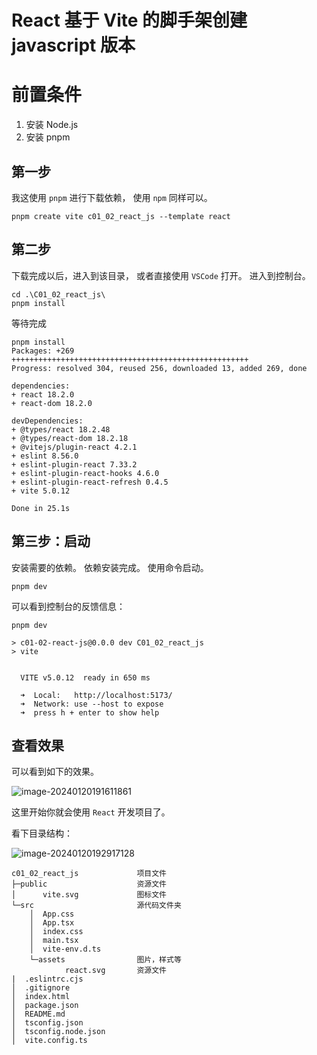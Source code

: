 # React 基于 Vite 的脚手架创建 javascript 版本

# 前置条件

1. 安装 Node.js 
2. 安装 pnpm

## 第一步

我这使用 `pnpm` 进行下载依赖， 使用 `npm` 同样可以。

```shell
pnpm create vite c01_02_react_js --template react
```

## 第二步

下载完成以后，进入到该目录， 或者直接使用 `VSCode` 打开。 进入到控制台。 

```shell
cd .\C01_02_react_js\
pnpm install
```

等待完成

```shell
pnpm install
Packages: +269
+++++++++++++++++++++++++++++++++++++++++++++++++++++
Progress: resolved 304, reused 256, downloaded 13, added 269, done

dependencies:
+ react 18.2.0
+ react-dom 18.2.0

devDependencies:
+ @types/react 18.2.48
+ @types/react-dom 18.2.18
+ @vitejs/plugin-react 4.2.1
+ eslint 8.56.0
+ eslint-plugin-react 7.33.2
+ eslint-plugin-react-hooks 4.6.0
+ eslint-plugin-react-refresh 0.4.5
+ vite 5.0.12

Done in 25.1s
```



## 第三步：启动

安装需要的依赖。 依赖安装完成。 使用命令启动。 

```shell
pnpm dev
```

可以看到控制台的反馈信息：

```shell
pnpm dev

> c01-02-react-js@0.0.0 dev C01_02_react_js
> vite


  VITE v5.0.12  ready in 650 ms

  ➜  Local:   http://localhost:5173/
  ➜  Network: use --host to expose
  ➜  press h + enter to show help
```

## 查看效果

可以看到如下的效果。 

![image-20240120191611861](C:/Users/QiMiao/AppData/Roaming/Typora/typora-user-images/image-20240120191611861.png)

这里开始你就会使用 `React` 开发项目了。

看下目录结构：

![image-20240120192917128](C:/Users/QiMiao/AppData/Roaming/Typora/typora-user-images/image-20240120192917128.png)

```shell
c01_02_react_js				项目文件
├─public					资源文件
│      vite.svg				图标文件
└─src						源代码文件夹
    │  App.css
    │  App.tsx
    │  index.css
    │  main.tsx
    │  vite-env.d.ts
    └─assets				图片，样式等
            react.svg		资源文件
|  .eslintrc.cjs
│  .gitignore
│  index.html
│  package.json
│  README.md
│  tsconfig.json
│  tsconfig.node.json
│  vite.config.ts
```

